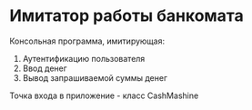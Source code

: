 # Имитатор работы банкомата
Консольная программа, имитирующая:
  1. Аутентификацию пользователя
  2. Ввод денег
  3. Вывод запрашиваемой суммы денег
  
Точка входа в приложение - класс CashMashine
 
